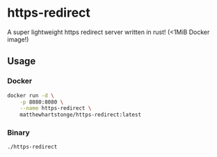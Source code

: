# https-redirect

A super lightweight https redirect server written in rust! (<1MiB Docker image!)

## Usage
### Docker
```sh
docker run -d \
    -p 8080:8080 \
    --name https-redirect \
    matthewhartstonge/https-redirect:latest
```

### Binary
```sh
./https-redirect
```

